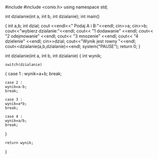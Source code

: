 #include <iostream>
#include <conio.h>
using namespace std;

int dzialanie(int a, int b, int dzialanie);
int main()

{
	int a,b;
	int dzial;
	cout <<endl<<" Podaj A i B:"<<endl;
	cin>>a;
	cin>>b;
	cout<<"wybierz dzialanie:"<<endl;
	cout<< "1 dodawanie" <<endl;
	cout<< "2 odejmowanie" <<endl;
	cout<< "3 mnozenie" <<endl;
	cout<< "4 dzielenie" <<endl;
	cin>>dzial;
	cout<<"Wynik jest rowny "<<endl;
	cout<<dzialanie(a,b,dzialanie)<<endl;
	system("PAUSE");
	return 0;
}

int dzialanie(int a, int b, int dzialanie)
{
	int wynik;

	switch(dzialanie)
{
	case 1 :
	wynik=a+b;
	break;

	case 2 :
	wynik=a-b;
	break;

	case 3 :
	wynik=a*b;
	break;

	case 4 :
	wynik=a/b;
	break;
}

	return wynik;

}